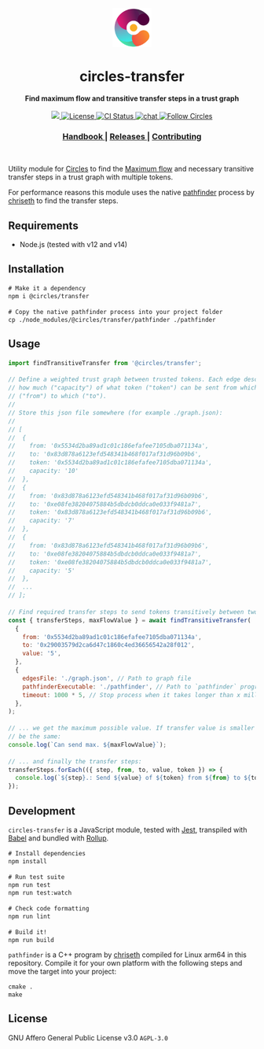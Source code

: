 <div align="center">
	<img width="80" src="https://raw.githubusercontent.com/CirclesUBI/.github/main/assets/logo.svg" />
</div>

<h1 align="center">circles-transfer</h1>

<div align="center">
 <strong>
   Find maximum flow and transitive transfer steps in a trust graph 
 </strong>
</div>

<br />

<div align="center">
  <!-- npm -->
  <a href="https://www.npmjs.com/package/@circles/transfer">
    <img src="https://img.shields.io/npm/v/@circles/transfer?style=flat-square&color=%23f14d48" height="18">
  </a>
  <!-- Licence -->
  <a href="https://github.com/CirclesUBI/circles-transfer/blob/main/LICENSE">
    <img src="https://img.shields.io/github/license/CirclesUBI/circles-transfer?style=flat-square&color=%23cc1e66" alt="License" height="18">
  </a>
  <!-- CI status -->
  <a href="https://github.com/CirclesUBI/circles-transfer/actions/workflows/run-tests.yml">
    <img src="https://img.shields.io/github/workflow/status/CirclesUBI/circles-transfer/Node.js%20CI?label=tests&style=flat-square&color=%2347cccb" alt="CI Status" height="18">
  </a>
  <!-- Discourse -->
  <a href="https://aboutcircles.com/">
    <img src="https://img.shields.io/discourse/topics?server=https%3A%2F%2Faboutcircles.com%2F&style=flat-square&color=%23faad26" alt="chat" height="18"/>
  </a>
  <!-- Twitter -->
  <a href="https://twitter.com/CirclesUBI">
    <img src="https://img.shields.io/twitter/follow/circlesubi.svg?label=twitter&style=flat-square&color=%23f14d48" alt="Follow Circles" height="18">
  </a>
</div>

<div align="center">
  <h3>
    <a href="https://handbook.joincircles.net">
      Handbook
    </a>
    <span> | </span>
    <a href="https://github.com/CirclesUBI/circles-transfer/releases">
      Releases
    </a>
    <span> | </span>
    <a href="https://github.com/CirclesUBI/.github/blob/main/CONTRIBUTING.md">
      Contributing
    </a>
  </h3>
</div>

<br/>

Utility module for [Circles](https://joincircles.net) to find the [Maximum flow](https://en.wikipedia.org/wiki/Maximum_flow_problem) and necessary transitive transfer steps in a trust graph with multiple tokens.

For performance reasons this module uses the native [pathfinder](https://github.com/chriseth/pathfinder/) process by [chriseth](https://github.com/chriseth) to find the transfer steps.

## Requirements

- Node.js (tested with v12 and v14)

## Installation

```
# Make it a dependency
npm i @circles/transfer

# Copy the native pathfinder process into your project folder
cp ./node_modules/@circles/transfer/pathfinder ./pathfinder
```

## Usage

```js
import findTransitiveTransfer from '@circles/transfer';

// Define a weighted trust graph between trusted tokens. Each edge describes
// how much ("capacity") of what token ("token") can be sent from which node
// ("from") to which ("to").
//
// Store this json file somewhere (for example ./graph.json):
//
// [
//  {
//    from: '0x5534d2ba89ad1c01c186efafee7105dba071134a',
//    to: '0x83d878a6123efd548341b468f017af31d96b09b6',
//    token: '0x5534d2ba89ad1c01c186efafee7105dba071134a',
//    capacity: '10'
//  },
//  {
//    from: '0x83d878a6123efd548341b468f017af31d96b09b6',
//    to: '0xe08fe38204075884b5dbdcb0ddca0e033f9481a7',
//    token: '0x83d878a6123efd548341b468f017af31d96b09b6',
//    capacity: '7'
//  },
//  {
//    from: '0x83d878a6123efd548341b468f017af31d96b09b6',
//    to: '0xe08fe38204075884b5dbdcb0ddca0e033f9481a7',
//    token: '0xe08fe38204075884b5dbdcb0ddca0e033f9481a7',
//    capacity: '5'
//  },
//  ...
// ];

// Find required transfer steps to send tokens transitively between two nodes:
const { transferSteps, maxFlowValue } = await findTransitiveTransfer(
  {
    from: '0x5534d2ba89ad1c01c186efafee7105dba071134a',
    to: '0x29003579d2ca6d47c1860c4ed36656542a28f012',
    value: '5',
  },
  {
    edgesFile: './graph.json', // Path to graph file
    pathfinderExecutable: './pathfinder', // Path to `pathfinder` program
    timeout: 1000 * 5, // Stop process when it takes longer than x milliseconds
  },
);

// ... we get the maximum possible value. If transfer value is smaller it will
// be the same:
console.log(`Can send max. ${maxFlowValue}`);

// ... and finally the transfer steps:
transferSteps.forEach(({ step, from, to, value, token }) => {
  console.log(`${step}.: Send ${value} of ${token} from ${from} to ${to}`);
});
```

## Development

`circles-transfer` is a JavaScript module, tested with [Jest](https://jestjs.io/), transpiled with [Babel](https://babeljs.io/) and bundled with [Rollup](https://rollupjs.org).

```
# Install dependencies
npm install

# Run test suite
npm run test
npm run test:watch

# Check code formatting
npm run lint

# Build it!
npm run build
```

`pathfinder` is a C++ program by [chriseth](https://github.com/chriseth/pathfinder) compiled for Linux arm64 in this repository. Compile it for your own platform with the following steps and move the target into your project:

```
cmake .
make
```

## License

GNU Affero General Public License v3.0 `AGPL-3.0`
